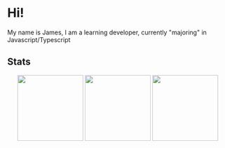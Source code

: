 # Hi!

My name is James, I am a learning developer, currently "majoring" in Javascript/Typescript

## Stats

<div align="center">
  <img height="150em" src="https://github-readme-stats.vercel.app/api?username=jamesinaxx&count_private=true&show_icons=true&theme=onedark" href="https://github-readme-stats.vercel.app/" />

  <img height="150em" src="https://github-readme-stats.vercel.app/api/top-langs/?username=jamesinaxx&theme=onedark&layout=compact&langs_count=6" href="https://github-readme-stats.vercel.app/" />

  <img height="150em" src="hhttps://github-readme-stats.vercel.app/api/wakatime?username=jamesinaxx&theme=onedark" href="https://github-readme-stats.vercel.app/" />
</div>
